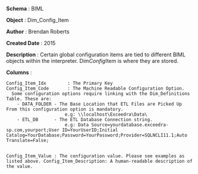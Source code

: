 <div id="pagecontent">
<p><strong>Schema</strong>          : BIML</p>
<p><strong>Object</strong>          : Dim_Config_Item</p>
<p><strong>Author</strong>          : Brendan Roberts</p>
<p><strong>Created Date</strong>    : 2015</p>
<p><strong>Description</strong>     : Certain global configuration items are tied to different BIML objects within the interpreter. Dim<em>Config</em>Item is where they are stored.</p>
<p><strong>Columns</strong>         :</p>
<pre><code>Config_Item_Idx        : The Primary Key
Config_Item_Code       : The Machine Readable Configuration Option. 
  Some configuration options require linking with the Dim_Definitions Table. These are:
    - DATA_FOLDER - The Base Location that ETL Files are Picked Up From this configuration option is mandatory.
                      e.g: \\localhost\Exceedra\Data\
    - ETL_DB      - The ETL Database Connection string.
                      e.g: Data Source=yourdatabase.exceedra-sp.com,yourport;User ID=YourUserID;Initial Catalog=YourDatabase;Password=YourPassword;Provider=SQLNCLI11.1;Auto Translate=False;

Config_Item_Value      : The configuration value. Please see examples as listed above.
Config_Item_Description: A human-readable description of the value.
</code></pre>
</div>
